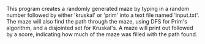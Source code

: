 This program creates a randomly generated maze by typing in a random number followed by either 'kruskal' or 'prim' into a text file named 'input.txt'.
The maze will also find the path through the maze, using DFS for Prim's algorithm, and a disjointed set for Kruskal's.
A maze will print out followed by a score, indicating how much of the maze was filled with the path found. 
